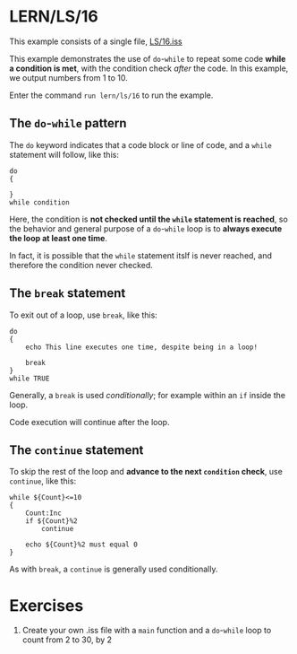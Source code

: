 # LERN/LS/16
This example consists of a single file, [LS/16.iss](16.iss)

This example demonstrates the use of ```do```-```while``` to repeat some code **while a condition is met**, with the condition check *after* the code. In this example, we output numbers from 1 to 10.

Enter the command ```run lern/ls/16``` to run the example. 

## The ```do```-```while``` pattern
The ```do``` keyword indicates that a code block or line of code, and a ```while``` statement will follow, like this:

```
do
{

}
while condition
```

Here, the condition is **not checked until the ```while``` statement is reached**, so the behavior and general purpose of a ```do```-```while``` loop is to **always execute the loop at least one time**. 

In fact, it is possible that the ```while``` statement itslf is never reached, and therefore the condition never checked.

## The ```break``` statement
To exit out of a loop, use ```break```, like this:

```
do
{
    echo This line executes one time, despite being in a loop!

    break
}
while TRUE
```

Generally, a ```break``` is used *conditionally*; for example within an ```if``` inside the loop.

Code execution will continue after the loop.


## The ```continue``` statement
To skip the rest of the loop and **advance to the next ```condition``` check**, use ```continue```, like this:

```
while ${Count}<=10
{
    Count:Inc
    if ${Count}%2
        continue

    echo ${Count}%2 must equal 0
}
```

As with ```break```, a ```continue``` is generally used conditionally.

# Exercises
1. Create your own .iss file with a ```main``` function and a ```do```-```while``` loop to count from 2 to 30, by 2
